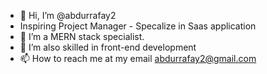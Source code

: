 - 👋 Hi, I’m @abdurrafay2
- Inspiring Project Manager - Specalize in Saas application
- 👀 I’m a MERN stack specialist.
- 💞️ I’m also skilled in front-end development
- 📫 How to reach me at my email abdurrafay2@gmail.com

<!---
abdurrafay2/abdurrafay2 is a ✨ special ✨ repository because its `README.md` (this file) appears on your GitHub profile.
You can click the Preview link to take a look at your changes.
--->
